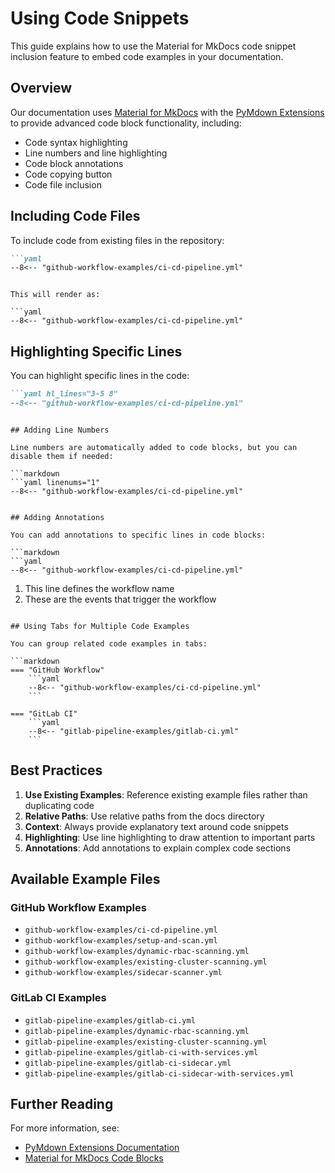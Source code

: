 # Using Code Snippets

This guide explains how to use the Material for MkDocs code snippet inclusion feature to embed code examples in your documentation.

## Overview

Our documentation uses [Material for MkDocs](https://squidfunk.github.io/mkdocs-material/) with the [PyMdown Extensions](https://facelessuser.github.io/pymdown-extensions/) to provide advanced code block functionality, including:

- Code syntax highlighting
- Line numbers and line highlighting
- Code block annotations
- Code copying button
- Code file inclusion

## Including Code Files

To include code from existing files in the repository:

```markdown
```yaml
--8<-- "github-workflow-examples/ci-cd-pipeline.yml"
```
```

This will render as:

```yaml
--8<-- "github-workflow-examples/ci-cd-pipeline.yml"
```

## Highlighting Specific Lines

You can highlight specific lines in the code:

```markdown
```yaml hl_lines="3-5 8"
--8<-- "github-workflow-examples/ci-cd-pipeline.yml"
```
```

## Adding Line Numbers

Line numbers are automatically added to code blocks, but you can disable them if needed:

```markdown
```yaml linenums="1"
--8<-- "github-workflow-examples/ci-cd-pipeline.yml"
```
```

## Adding Annotations

You can add annotations to specific lines in code blocks:

```markdown
```yaml
--8<-- "github-workflow-examples/ci-cd-pipeline.yml"
```

1. This line defines the workflow name
2. These are the events that trigger the workflow
```

## Using Tabs for Multiple Code Examples

You can group related code examples in tabs:

```markdown
=== "GitHub Workflow"
    ```yaml
    --8<-- "github-workflow-examples/ci-cd-pipeline.yml"
    ```

=== "GitLab CI"
    ```yaml
    --8<-- "gitlab-pipeline-examples/gitlab-ci.yml"
    ```
```

## Best Practices

1. **Use Existing Examples**: Reference existing example files rather than duplicating code
2. **Relative Paths**: Use relative paths from the docs directory
3. **Context**: Always provide explanatory text around code snippets
4. **Highlighting**: Use line highlighting to draw attention to important parts
5. **Annotations**: Add annotations to explain complex code sections

## Available Example Files

### GitHub Workflow Examples

- `github-workflow-examples/ci-cd-pipeline.yml`
- `github-workflow-examples/setup-and-scan.yml`
- `github-workflow-examples/dynamic-rbac-scanning.yml`
- `github-workflow-examples/existing-cluster-scanning.yml`
- `github-workflow-examples/sidecar-scanner.yml`

### GitLab CI Examples

- `gitlab-pipeline-examples/gitlab-ci.yml`
- `gitlab-pipeline-examples/dynamic-rbac-scanning.yml`
- `gitlab-pipeline-examples/existing-cluster-scanning.yml`
- `gitlab-pipeline-examples/gitlab-ci-with-services.yml`
- `gitlab-pipeline-examples/gitlab-ci-sidecar.yml`
- `gitlab-pipeline-examples/gitlab-ci-sidecar-with-services.yml`

## Further Reading

For more information, see:

- [PyMdown Extensions Documentation](https://facelessuser.github.io/pymdown-extensions/extensions/snippets/)
- [Material for MkDocs Code Blocks](https://squidfunk.github.io/mkdocs-material/reference/code-blocks/)